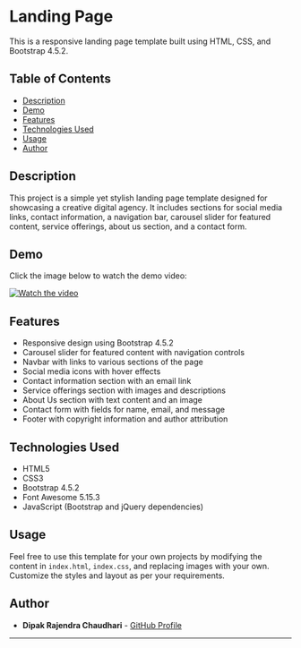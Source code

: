 
# Landing Page

This is a responsive landing page template built using HTML, CSS, and Bootstrap 4.5.2.

## Table of Contents

- [Description](#description)
- [Demo](#demo)
- [Features](#features)
- [Technologies Used](#technologies-used)
- [Usage](#usage)
- [Author](#author)


## Description

This project is a simple yet stylish landing page template designed for showcasing a creative digital agency. It includes sections for social media links, contact information, a navigation bar, carousel slider for featured content, service offerings, about us section, and a contact form.

## Demo

Click the image below to watch the demo video:

[![Watch the video](https://img.youtube.com/vi/SNmBeUmVxwI/0.jpg)](https://www.youtube.com/watch?v=SNmBeUmVxwI)



## Features

- Responsive design using Bootstrap 4.5.2
- Carousel slider for featured content with navigation controls
- Navbar with links to various sections of the page
- Social media icons with hover effects
- Contact information section with an email link
- Service offerings section with images and descriptions
- About Us section with text content and an image
- Contact form with fields for name, email, and message
- Footer with copyright information and author attribution

## Technologies Used

- HTML5
- CSS3
- Bootstrap 4.5.2
- Font Awesome 5.15.3
- JavaScript (Bootstrap and jQuery dependencies)

## Usage

Feel free to use this template for your own projects by modifying the content in `index.html`, `index.css`, and replacing images with your own. Customize the styles and layout as per your requirements.

## Author

- **Dipak Rajendra Chaudhari** - [GitHub Profile](https://github.com/dchaudhari7177)

---
